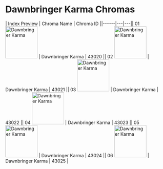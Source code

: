 # Dawnbringer Karma Chromas

| Index  Preview | Chroma Name | Chroma ID ||------|---|---|| 01  <img src='https://raw.communitydragon.org/latest/plugins/rcp-be-lol-game-data/global/default/v1/champion-chroma-images/43/43020.png' alt='Dawnbringer Karma' width='100'> | Dawnbringer Karma | 43020 || 02  <img src='https://raw.communitydragon.org/latest/plugins/rcp-be-lol-game-data/global/default/v1/champion-chroma-images/43/43021.png' alt='Dawnbringer Karma' width='100'> | Dawnbringer Karma | 43021 || 03  <img src='https://raw.communitydragon.org/latest/plugins/rcp-be-lol-game-data/global/default/v1/champion-chroma-images/43/43022.png' alt='Dawnbringer Karma' width='100'> | Dawnbringer Karma | 43022 || 04  <img src='https://raw.communitydragon.org/latest/plugins/rcp-be-lol-game-data/global/default/v1/champion-chroma-images/43/43023.png' alt='Dawnbringer Karma' width='100'> | Dawnbringer Karma | 43023 || 05  <img src='https://raw.communitydragon.org/latest/plugins/rcp-be-lol-game-data/global/default/v1/champion-chroma-images/43/43024.png' alt='Dawnbringer Karma' width='100'> | Dawnbringer Karma | 43024 || 06  <img src='https://raw.communitydragon.org/latest/plugins/rcp-be-lol-game-data/global/default/v1/champion-chroma-images/43/43025.png' alt='Dawnbringer Karma' width='100'> | Dawnbringer Karma | 43025 |
